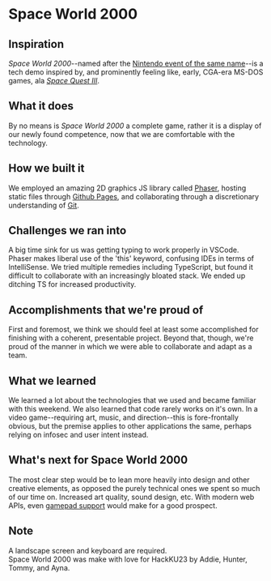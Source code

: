 # Space World 2000

## Inspiration
_Space World 2000_--named after the [Nintendo event of the same name](https://en.wikipedia.org/wiki/Nintendo_Space_World)--is a tech demo inspired by, and prominently feeling like, early, CGA-era MS-DOS games, ala [_Space Quest III_](https://en.wikipedia.org/wiki/Space_Quest_III).
## What it does
By no means is _Space World 2000_ a complete game, rather it is a display of our newly found competence, now that we are comfortable with the technology.
## How we built it
We employed an amazing 2D graphics JS library called [Phaser](https://phaser.io/), hosting static files through [Github Pages](https://pages.github.com/), and collaborating through a discretionary understanding of [Git](https://git-scm.org/). 
## Challenges we ran into
A big time sink for us was getting typing to work properly in VSCode. Phaser makes liberal use of the 'this' keyword, confusing IDEs in terms of IntelliSense. We tried multiple remedies including TypeScript, but found it difficult to collaborate with an increasingly bloated stack. We ended up ditching TS for increased productivity.
## Accomplishments that we're proud of
First and foremost, we think we should feel at least some accomplished for finishing with a coherent, presentable project. Beyond that, though, we're proud of the manner in which we were able to collaborate and adapt as a team. 
## What we learned
We learned a lot about the technologies that we used and became familiar with this weekend. We also learned that code rarely works on it's own. In a video game--requiring art, music, and direction--this is fore-frontally obvious, but the premise applies to other applications the same, perhaps relying on infosec and user intent instead.
## What's next for Space World 2000
The most clear step would be to lean more heavily into design and other creative elements, as opposed the purely technical ones we spent so much of our time on. Increased art quality, sound design, etc. With modern web APIs, even [gamepad support](https://developer.mozilla.org/en-US/docs/Web/API/Gamepad_API/Using_the_Gamepad_API)  would make for a good prospect.
## Note
 A landscape screen and keyboard are required.<br>
 Space World 2000 was make with love for HackKU23 by Addie, Hunter, Tommy, and Ayna.
